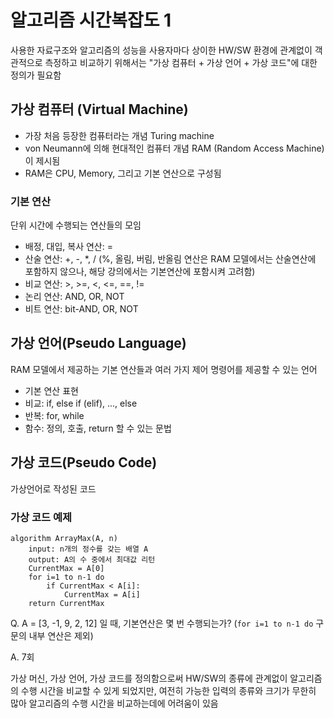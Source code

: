 # 알고리즘 시간복잡도 1
사용한 자료구조와 알고리즘의 성능을 사용자마다 상이한 HW/SW 환경에 관계없이 객관적으로 측정하고 비교하기 위해서는 "가상 컴퓨터 + 가상 언어 + 가상 코드"에 대한 정의가 필요함

## 가상 컴퓨터 (Virtual Machine)
* 가장 처음 등장한 컴퓨터라는 개념 Turing machine
* von Neumann에 의해 현대적인 컴퓨터 개념 RAM (Random Access Machine)이 제시됨
* RAM은 CPU, Memory, 그리고 기본 연산으로 구성됨

### 기본 연산
단위 시간에 수행되는 연산들의 모임
* 배정, 대입, 복사 연산: =
* 산술 연산: +, -, *, / (%, 올림, 버림, 반올림 연산은 RAM 모델에서는 산술연산에 포함하지 않으나, 해당 강의에서는 기본연산에 포함시켜 고려함)
* 비교 연산: >, >=, <, <=, ==, !=
* 논리 연산: AND, OR, NOT
* 비트 연산: bit-AND, OR, NOT

## 가상 언어(Pseudo Language)
RAM 모델에서 제공하는 기본 연산들과 여러 가지 제어 명령어를 제공할 수 있는 언어
* 기본 연산 표현
* 비교: if, else if (elif), ..., else
* 반복: for, while
* 함수: 정의, 호출, return 할 수 있는 문법

## 가상 코드(Pseudo Code)
가상언어로 작성된 코드

### 가상 코드 예제
```
algorithm ArrayMax(A, n)
    input: n개의 정수를 갖는 배열 A
    output: A의 수 중에서 최대값 리턴
    CurrentMax = A[0]
    for i=1 to n-1 do
        if CurrentMax < A[i]:
            CurrentMax = A[i]
    return CurrentMax
```
Q. A = [3, -1, 9, 2, 12] 일 때, 기본연산은 몇 번 수행되는가? (`for i=1 to n-1 do` 구문의 내부 연산은 제외)

A. 7회

가상 머신, 가상 언어, 가상 코드를 정의함으로써 HW/SW의 종류에 관계없이 알고리즘의 수행 시간을 비교할 수 있게 되었지만, 여전히 가능한 입력의 종류와 크기가 무한히 많아 알고리즘의 수행 시간을 비교하는데에 어려움이 있음
